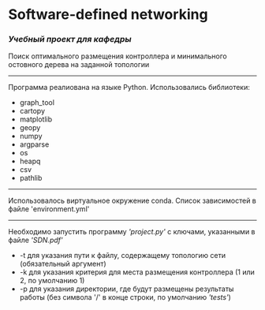 # Software-defined networking
### *Учебный проект для кафедры*

Поиск оптимального размещения контроллера и минимального остовного дерева на задaнной топологии 
___

Программа реалиована на языке Python.
Использовались библиотеки:
+ graph_tool
+ cartopy
+ matplotlib
+ geopy
+ numpy
+ argparse
+ os
+ heapq
+ csv
+ pathlib

___

Использовалось виртуальное окружение conda. Список зависимостей в файле 'environment.yml'

___

Необходимо запустить программу *'project.py'* с ключами, указанными в файле *'SDN.pdf'*
+ -t для указания пути к файлу, содержащему топологию сети (обязательный аргумент)
+ -k для указания критерия для места размещения контроллера (1 или 2, по умолчанию 1)
+ -p для указания директории, где будут размещены результаты работы (без символа '/' в конце строки, по умолчанию *'tests'*) 

